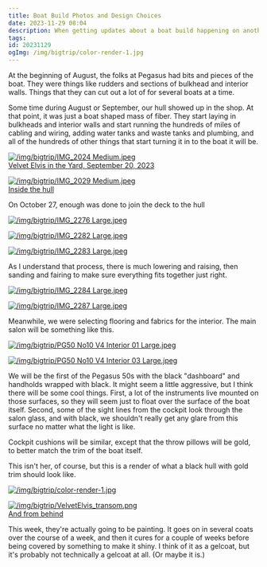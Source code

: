 ```yaml
---
title: Boat Build Photos and Design Choices
date: 2023-11-29 08:04
description: When getting updates about a boat build happening on another continent, there are a lot of back and forth calls, emails, and pictures.  This post shares a lot of those pictures.
tags: 
id: 20231129
ogImg: /img/bigtrip/color-render-1.jpg
---
```



At the beginning of August, the folks at Pegasus had bits and pieces of the boat.  They were things like rudders and sections of bulkhead and interior walls.  Things that they can cut out a lot of for several boats at a time.

Some time during August or September, our hull showed up in the shop.  At that point, it was just a boat shaped mass of fiber.  They start laying in bulkheads and interior walls and start running the hundreds of miles of cabling and wiring, adding water tanks and waste tanks and plumbing, and all of the hundreds of other things that start turning it in to the boat it will be.  

<a class="lightview centered" href="/img/bigtrip/IMG_2024 Medium.jpeg" data-lightview-caption="Velvet Elvis in the Yard, September 20, 2023" data-lightview-group="group1"><img src="/img/bigtrip/IMG_2024 Medium.jpeg" alt="/img/bigtrip/IMG_2024 Medium.jpeg" style="max-width: 650px;"><br><span class="caption">Velvet Elvis in the Yard, September 20, 2023</span></a>

<a class="lightview centered" href="/img/bigtrip/IMG_2029 Medium.jpeg" data-lightview-caption="Inside the hull" data-lightview-group="group1"><img src="/img/bigtrip/IMG_2029 Medium.jpeg" alt="/img/bigtrip/IMG_2029 Medium.jpeg" style="max-width: 650px;"><br><span class="caption">Inside the hull</span></a>

On October 27, enough was done to join the deck to the hull

<a class="lightview centered" href="/img/bigtrip/IMG_2276 Large.jpeg" data-lightview-caption="" data-lightview-group="group1"><img src="/img/bigtrip/IMG_2276 Large.jpeg" alt="/img/bigtrip/IMG_2276 Large.jpeg" style="max-width: 650px;"><br><span class="caption"></span></a>

<a class="lightview centered" href="/img/bigtrip/IMG_2282 Large.jpeg" data-lightview-caption="" data-lightview-group="group1"><img src="/img/bigtrip/IMG_2282 Large.jpeg" alt="/img/bigtrip/IMG_2282 Large.jpeg" style="max-width: 650px;"><br><span class="caption"></span></a>

<a class="lightview centered" href="/img/bigtrip/IMG_2283 Large.jpeg" data-lightview-caption="" data-lightview-group="group1"><img src="/img/bigtrip/IMG_2283 Large.jpeg" alt="/img/bigtrip/IMG_2283 Large.jpeg" style="max-width: 650px;"><br><span class="caption"></span></a>

As I understand that process, there is much lowering and raising, then sanding and fairing to make sure everything fits together just right.

<a class="lightview centered" href="/img/bigtrip/IMG_2284 Large.jpeg" data-lightview-caption="" data-lightview-group="group1"><img src="/img/bigtrip/IMG_2284 Large.jpeg" alt="/img/bigtrip/IMG_2284 Large.jpeg" style="max-width: 650px;"><br><span class="caption"></span></a>

<a class="lightview centered" href="/img/bigtrip/IMG_2287 Large.jpeg" data-lightview-caption="" data-lightview-group="group1"><img src="/img/bigtrip/IMG_2287 Large.jpeg" alt="/img/bigtrip/IMG_2287 Large.jpeg" style="max-width: 650px;"><br><span class="caption"></span></a>

Meanwhile, we were selecting flooring and fabrics for the interior.  The main salon will be something like this.

<a class="lightview centered" href="/img/bigtrip/PG50 No10 V4 Interior 01 Large.jpeg" data-lightview-caption="" data-lightview-group="group1"><img src="/img/bigtrip/PG50 No10 V4 Interior 01 Large.jpeg" alt="/img/bigtrip/PG50 No10 V4 Interior 01 Large.jpeg" style="max-width: 650px;"><br><span class="caption"></span></a>

<a class="lightview centered" href="/img/bigtrip/PG50 No10 V4 Interior 03 Large.jpeg" data-lightview-caption="" data-lightview-group="group1"><img src="/img/bigtrip/PG50 No10 V4 Interior 03 Large.jpeg" alt="/img/bigtrip/PG50 No10 V4 Interior 03 Large.jpeg" style="max-width: 650px;"><br><span class="caption"></span></a>

We will be the first of the Pegasus 50s with the black "dashboard" and handholds wrapped with black.  It might seem a little aggressive, but I think there will be some cool things.  First, a lot of the instruments live mounted on those surfaces, so they will seem just to float over the surface of the boat itself.  Second, some of the sight lines from the cockpit look through the salon glass, and with black, we shouldn't really get any glare from this surface no matter what the light is like.

Cockpit cushions will be similar, except that the throw pillows will be gold, to better match the trim of the boat itself.

This isn't her, of course, but this is a render of what a black hull with gold trim should look like.

<a class="lightview centered" href="/img/bigtrip/color-render-1.jpg" data-lightview-caption="" data-lightview-group="group1"><img src="/img/bigtrip/color-render-1.jpg" alt="/img/bigtrip/color-render-1.jpg" style="max-width: 650px;"><br><span class="caption"></span></a>

<a class="lightview centered" href="/img/bigtrip/VelvetElvis_transom.png" data-lightview-caption="And from behind" data-lightview-group="group1"><img src="/img/bigtrip/VelvetElvis_transom.png" alt="/img/bigtrip/VelvetElvis_transom.png" style="max-width: 650px;"><br><span class="caption">And from behind</span></a>

This week, they're actually going to be painting.  It goes on in several coats over the course of a week, and then it cures for a couple of weeks before being covered by something to make it shiny.  I think of it as a gelcoat, but it's probably not technically a gelcoat at all.  (Or maybe it is.)

